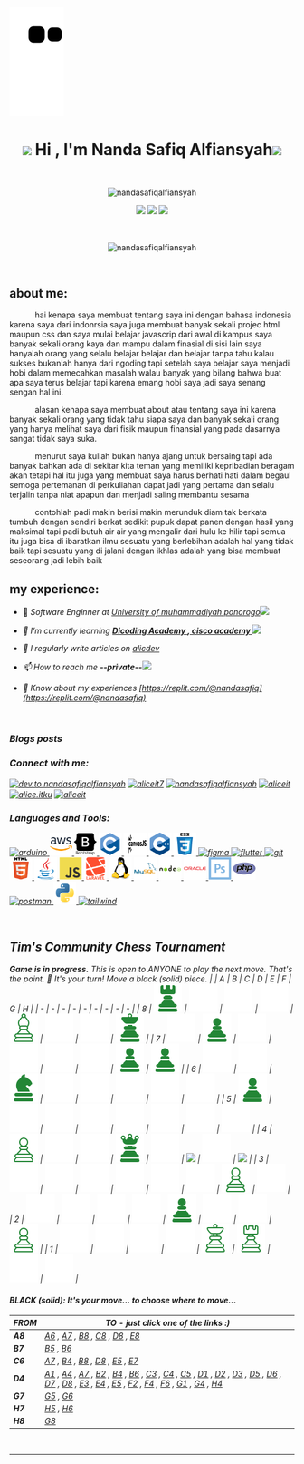 
![Snake animation](https://github.com/nandasafiqalfiansyah/nandasafiqalfiansyah/blob/output/github-contribution-grid-snake.svg)

<h1 align="center"><img src="https://media.giphy.com/media/hvRJCLFzcasrR4ia7z/giphy.gif" width="50"> Hi , I'm Nanda Safiq Alfiansyah<img src="https://media.giphy.com/media/mGcNjsfWAjY5AEZNw6/giphy.gif" width="50"></h1>

<br/>

<p align="center" > <img src="https://komarev.com/ghpvc/?username=nandasafiqalfiansyah&label=Profile%20views&color=0e75b6&style=flat" alt="nandasafiqalfiansyah" /> </p>
<p align="center">
    <img src="https://img.shields.io/badge/Code-Swift-blue?&logo=swift" />
    <img src="https://img.shields.io/badge/IDE-Xcode-blue?&logo=xcode" />
    <img src="https://img.shields.io/badge/Text%20Editor-Visual%20Studio%20Code-blue?&logo=visual%20studio%20code&logoColor=blue" />
</p>
<br>
<p align="center"><img align="center" src="https://github-readme-streak-stats.herokuapp.com/?user=nandasafiqalfiansyah&&theme=tokyonight" alt="nandasafiqalfiansyah" /></p>
<br/>
<h2 align="left">about me:</h2>
<p>
</p><p style="text-indent: 45px;,text-align:justify;">hai kenapa saya membuat tentang saya ini dengan bahasa indonesia karena saya dari indonrsia saya juga membuat banyak sekali projec html maupun css dan saya mulai belajar javascrip dari awal di kampus saya banyak sekali orang kaya dan mampu dalam finasial di sisi lain saya hanyalah orang yang selalu belajar belajar dan belajar tanpa tahu kalau sukses bukanlah hanya dari ngoding tapi setelah saya belajar saya menjadi hobi dalam memecahkan masalah walau banyak yang bilang bahwa buat apa saya terus belajar tapi karena emang hobi saya jadi saya senang sengan hal ini.</p>
<p style="text-indent: 45px;">alasan kenapa saya membuat about atau tentang saya ini karena banyak sekali orang yang tidak tahu siapa saya dan banyak sekali orang yang hanya melihat saya dari fisik maupun finansial yang pada dasarnya sangat tidak saya suka.</p>
<p style="text-indent: 45px;">menurut saya kuliah bukan hanya ajang untuk bersaing tapi ada banyak bahkan ada di sekitar kita teman yang memiliki  kepribadian beragam akan tetapi hal itu juga yang membuat saya harus berhati hati dalam begaul semoga pertemanan di perkuliahan dapat jadi yang pertama dan selalu terjalin tanpa niat apapun dan menjadi saling membantu sesama</p>
<p style="text-indent: 45px;">contohlah padi makin berisi makin merunduk diam tak berkata tumbuh dengan sendiri berkat sedikit pupuk dapat panen dengan hasil yang maksimal tapi padi butuh air air yang mengalir dari hulu ke hilir tapi semua itu juga bisa di ibaratkan ilmu sesuatu yang berlebihan adalah hal yang tidak baik tapi sesuatu yang di jalani dengan ikhlas adalah yang bisa membuat seseorang jadi lebih baik </p>
<h2 align="left">my experience:</h2>

- 🔭 <em>Software Enginner at <a href="https://r.search.yahoo.com/_ylt=AwrOuYVyuUpjqdMWMbBXNyoA;_ylu=Y29sbwNncTEEcG9zAzEEdnRpZANMT0NVSTA1NF8xBHNlYwNzcg--/RV=2/RE=1665870322/RO=10/RU=https%3a%2f%2fumpo.ac.id%2f/RK=2/RS=AvRI8Y5NO3xLAikmlPKZTvc6dJQ-">University of muhammadiyah ponorogo</a><img src="https://media.giphy.com/media/fYSnHlufseco8Fh93Z/giphy.gif" width="30"> 

- 🌱 I’m currently learning **<a href="">Dicoding Academy </a>,<a href="www.dicoding.com"> cisco academy </a>**<img src="https://media.giphy.com/media/WUlplcMpOCEmTGBtBW/giphy.gif" width="30"> 

- 📝 I regularly write articles on <a href="https://alicdev.blogspot.com/">alicdev</a>

- 📫 How to reach me **--private--**<img src="https://media.giphy.com/media/VgCDAzcKvsR6OM0uWg/giphy.gif" width="30">

- 📄 Know about my experiences [https://replit.com/@nandasafiq](https://replit.com/@nandasafiq)
    


    
    
<br/>

### Blogs posts
<!-- BLOG-POST-LIST:START -->
<!-- BLOG-POST-LIST:END -->


<h3 align="left">Connect with me:</h3>
<p align="left">
<a href="https://dev.to/dev.to nandasafiqalfiansyah" target="blank"><img align="center" src="https://raw.githubusercontent.com/rahuldkjain/github-profile-readme-generator/master/src/images/icons/Social/devto.svg" alt="dev.to nandasafiqalfiansyah" height="30" width="40" /></a>
<a href="https://twitter.com/aliceit7" target="blank"><img align="center" src="https://raw.githubusercontent.com/rahuldkjain/github-profile-readme-generator/master/src/images/icons/Social/twitter.svg" alt="aliceit7" height="30" width="40" /></a>
<a href="https://linkedin.com/in/nandasafiqalfiansyah" target="blank"><img align="center" src="https://raw.githubusercontent.com/rahuldkjain/github-profile-readme-generator/master/src/images/icons/Social/linked-in-alt.svg" alt="nandasafiqalfiansyah" height="30" width="40" /></a>
<a href="https://fb.com/aliceit" target="blank"><img align="center" src="https://raw.githubusercontent.com/rahuldkjain/github-profile-readme-generator/master/src/images/icons/Social/facebook.svg" alt="aliceit" height="30" width="40" /></a>
<a href="https://instagram.com/alice.itku" target="blank"><img align="center" src="https://raw.githubusercontent.com/rahuldkjain/github-profile-readme-generator/master/src/images/icons/Social/instagram.svg" alt="alice.itku" height="30" width="40" /></a>
<a href="https://www.youtube.com/channel/UChUcXSjoxCqlDguesAnY8Ag/" target="blank"><img align="center" src="https://raw.githubusercontent.com/rahuldkjain/github-profile-readme-generator/master/src/images/icons/Social/youtube.svg" alt="aliceit" height="30" width="40" /></a>
</p>
    
<h3 align="left">Languages and Tools:</h3>
<p align="left"> <a href="https://www.arduino.cc/" target="_blank" rel="noreferrer"> <img src="https://cdn.worldvectorlogo.com/logos/arduino-1.svg" alt="arduino" width="40" height="40"/> </a> <a href="https://aws.amazon.com" target="_blank" rel="noreferrer"> <img src="https://raw.githubusercontent.com/devicons/devicon/master/icons/amazonwebservices/amazonwebservices-original-wordmark.svg" alt="aws" width="40" height="40"/> </a> <a href="https://getbootstrap.com" target="_blank" rel="noreferrer"> <img src="https://raw.githubusercontent.com/devicons/devicon/master/icons/bootstrap/bootstrap-plain-wordmark.svg" alt="bootstrap" width="40" height="40"/> </a> <a href="https://www.cprogramming.com/" target="_blank" rel="noreferrer"> <img src="https://raw.githubusercontent.com/devicons/devicon/master/icons/c/c-original.svg" alt="c" width="40" height="40"/> </a> <a href="https://canvasjs.com" target="_blank" rel="noreferrer"> <img src="https://raw.githubusercontent.com/Hardik0307/Hardik0307/master/assets/canvasjs-charts.svg" alt="canvasjs" width="40" height="40"/> </a> <a href="https://www.w3schools.com/cpp/" target="_blank" rel="noreferrer"> <img src="https://raw.githubusercontent.com/devicons/devicon/master/icons/cplusplus/cplusplus-original.svg" alt="cplusplus" width="40" height="40"/> </a> <a href="https://www.w3schools.com/css/" target="_blank" rel="noreferrer"> <img src="https://raw.githubusercontent.com/devicons/devicon/master/icons/css3/css3-original-wordmark.svg" alt="css3" width="40" height="40"/> </a> <a href="https://www.figma.com/" target="_blank" rel="noreferrer"> <img src="https://www.vectorlogo.zone/logos/figma/figma-icon.svg" alt="figma" width="40" height="40"/> </a> <a href="https://flutter.dev" target="_blank" rel="noreferrer"> <img src="https://www.vectorlogo.zone/logos/flutterio/flutterio-icon.svg" alt="flutter" width="40" height="40"/> </a> <a href="https://git-scm.com/" target="_blank" rel="noreferrer"> <img src="https://www.vectorlogo.zone/logos/git-scm/git-scm-icon.svg" alt="git" width="40" height="40"/> </a> <a href="https://www.w3.org/html/" target="_blank" rel="noreferrer"> <img src="https://raw.githubusercontent.com/devicons/devicon/master/icons/html5/html5-original-wordmark.svg" alt="html5" width="40" height="40"/> </a> <a href="https://www.java.com" target="_blank" rel="noreferrer"> <img src="https://raw.githubusercontent.com/devicons/devicon/master/icons/java/java-original.svg" alt="java" width="40" height="40"/> </a> <a href="https://developer.mozilla.org/en-US/docs/Web/JavaScript" target="_blank" rel="noreferrer"> <img src="https://raw.githubusercontent.com/devicons/devicon/master/icons/javascript/javascript-original.svg" alt="javascript" width="40" height="40"/> </a> <a href="https://laravel.com/" target="_blank" rel="noreferrer"> <img src="https://raw.githubusercontent.com/devicons/devicon/master/icons/laravel/laravel-plain-wordmark.svg" alt="laravel" width="40" height="40"/> </a> <a href="https://www.linux.org/" target="_blank" rel="noreferrer"> <img src="https://raw.githubusercontent.com/devicons/devicon/master/icons/linux/linux-original.svg" alt="linux" width="40" height="40"/> </a> <a href="https://www.mysql.com/" target="_blank" rel="noreferrer"> <img src="https://raw.githubusercontent.com/devicons/devicon/master/icons/mysql/mysql-original-wordmark.svg" alt="mysql" width="40" height="40"/> </a> <a href="https://nodejs.org" target="_blank" rel="noreferrer"> <img src="https://raw.githubusercontent.com/devicons/devicon/master/icons/nodejs/nodejs-original-wordmark.svg" alt="nodejs" width="40" height="40"/> </a> <a href="https://www.oracle.com/" target="_blank" rel="noreferrer"> <img src="https://raw.githubusercontent.com/devicons/devicon/master/icons/oracle/oracle-original.svg" alt="oracle" width="40" height="40"/> </a> <a href="https://www.photoshop.com/en" target="_blank" rel="noreferrer"> <img src="https://raw.githubusercontent.com/devicons/devicon/master/icons/photoshop/photoshop-line.svg" alt="photoshop" width="40" height="40"/> </a> <a href="https://www.php.net" target="_blank" rel="noreferrer"> <img src="https://raw.githubusercontent.com/devicons/devicon/master/icons/php/php-original.svg" alt="php" width="40" height="40"/> </a> <a href="https://postman.com" target="_blank" rel="noreferrer"> <img src="https://www.vectorlogo.zone/logos/getpostman/getpostman-icon.svg" alt="postman" width="40" height="40"/> </a> <a href="https://www.python.org" target="_blank" rel="noreferrer"> <img src="https://raw.githubusercontent.com/devicons/devicon/master/icons/python/python-original.svg" alt="python" width="40" height="40"/> </a> <a href="https://tailwindcss.com/" target="_blank" rel="noreferrer"> <img src="https://www.vectorlogo.zone/logos/tailwindcss/tailwindcss-icon.svg" alt="tailwind" width="40" height="40"/> </a> </p>

<br/>

## Tim's Community Chess Tournament

**Game is in progress.** This is open to ANYONE to play the next move. That's the point. :wave:  It's your turn! Move a black (solid) piece.
|   | A | B | C | D | E | F | G | H |
| - | - | - | - | - | - | - | - | - |
| 8 | ![](https://raw.githubusercontent.com/nandasafiqalfiansyah/nandasafiqalfiansyah/master/chess_images/r.png) | ![](https://raw.githubusercontent.com/nandasafiqalfiansyah/nandasafiqalfiansyah/master/chess_images/blank.png) | ![](https://raw.githubusercontent.com/nandasafiqalfiansyah/nandasafiqalfiansyah/master/chess_images/blank.png) | ![](https://raw.githubusercontent.com/nandasafiqalfiansyah/nandasafiqalfiansyah/master/chess_images/blank.png) | ![](https://raw.githubusercontent.com/nandasafiqalfiansyah/nandasafiqalfiansyah/master/chess_images/B.png) | ![](https://raw.githubusercontent.com/nandasafiqalfiansyah/nandasafiqalfiansyah/master/chess_images/blank.png) | ![](https://raw.githubusercontent.com/nandasafiqalfiansyah/nandasafiqalfiansyah/master/chess_images/blank.png) | ![](https://raw.githubusercontent.com/nandasafiqalfiansyah/nandasafiqalfiansyah/master/chess_images/k.png) |
| 7 | ![](https://raw.githubusercontent.com/nandasafiqalfiansyah/nandasafiqalfiansyah/master/chess_images/blank.png) | ![](https://raw.githubusercontent.com/nandasafiqalfiansyah/nandasafiqalfiansyah/master/chess_images/p.png) | ![](https://raw.githubusercontent.com/nandasafiqalfiansyah/nandasafiqalfiansyah/master/chess_images/blank.png) | ![](https://raw.githubusercontent.com/nandasafiqalfiansyah/nandasafiqalfiansyah/master/chess_images/blank.png) | ![](https://raw.githubusercontent.com/nandasafiqalfiansyah/nandasafiqalfiansyah/master/chess_images/blank.png) | ![](https://raw.githubusercontent.com/nandasafiqalfiansyah/nandasafiqalfiansyah/master/chess_images/blank.png) | ![](https://raw.githubusercontent.com/nandasafiqalfiansyah/nandasafiqalfiansyah/master/chess_images/p.png) | ![](https://raw.githubusercontent.com/nandasafiqalfiansyah/nandasafiqalfiansyah/master/chess_images/p.png) |
| 6 | ![](https://raw.githubusercontent.com/nandasafiqalfiansyah/nandasafiqalfiansyah/master/chess_images/blank.png) | ![](https://raw.githubusercontent.com/nandasafiqalfiansyah/nandasafiqalfiansyah/master/chess_images/blank.png) | ![](https://raw.githubusercontent.com/nandasafiqalfiansyah/nandasafiqalfiansyah/master/chess_images/n.png) | ![](https://raw.githubusercontent.com/nandasafiqalfiansyah/nandasafiqalfiansyah/master/chess_images/blank.png) | ![](https://raw.githubusercontent.com/nandasafiqalfiansyah/nandasafiqalfiansyah/master/chess_images/blank.png) | ![](https://raw.githubusercontent.com/nandasafiqalfiansyah/nandasafiqalfiansyah/master/chess_images/blank.png) | ![](https://raw.githubusercontent.com/nandasafiqalfiansyah/nandasafiqalfiansyah/master/chess_images/blank.png) | ![](https://raw.githubusercontent.com/nandasafiqalfiansyah/nandasafiqalfiansyah/master/chess_images/blank.png) |
| 5 | ![](https://raw.githubusercontent.com/nandasafiqalfiansyah/nandasafiqalfiansyah/master/chess_images/p.png) | ![](https://raw.githubusercontent.com/nandasafiqalfiansyah/nandasafiqalfiansyah/master/chess_images/blank.png) | ![](https://raw.githubusercontent.com/nandasafiqalfiansyah/nandasafiqalfiansyah/master/chess_images/blank.png) | ![](https://raw.githubusercontent.com/nandasafiqalfiansyah/nandasafiqalfiansyah/master/chess_images/blank.png) | ![](https://raw.githubusercontent.com/nandasafiqalfiansyah/nandasafiqalfiansyah/master/chess_images/blank.png) | ![](https://raw.githubusercontent.com/nandasafiqalfiansyah/nandasafiqalfiansyah/master/chess_images/blank.png) | ![](https://raw.githubusercontent.com/nandasafiqalfiansyah/nandasafiqalfiansyah/master/chess_images/blank.png) | ![](https://raw.githubusercontent.com/nandasafiqalfiansyah/nandasafiqalfiansyah/master/chess_images/blank.png) |
| 4 | ![](https://raw.githubusercontent.com/nandasafiqalfiansyah/nandasafiqalfiansyah/master/chess_images/P.png) | ![](https://raw.githubusercontent.com/nandasafiqalfiansyah/nandasafiqalfiansyah/master/chess_images/blank.png) | ![](https://raw.githubusercontent.com/nandasafiqalfiansyah/nandasafiqalfiansyah/master/chess_images/blank.png) | ![](https://raw.githubusercontent.com/nandasafiqalfiansyah/nandasafiqalfiansyah/master/chess_images/q.png) | ![](https://raw.githubusercontent.com/nandasafiqalfiansyah/nandasafiqalfiansyah/master/chess_images/blank.png) | ![](https://raw.githubusercontent.com/tnandasafiqalfiansyah/nandasafiqalfiansyah/master/chess_images/blank.png) | ![](https://raw.githubusercontent.com/nandasafiqalfiansyah/nandasafiqalfiansyah/master/chess_images/blank.png) | ![](https://raw.githubusercontent.com/tnandasafiqalfiansyah/nandasafiqalfiansyah/master/chess_images/blank.png) |
| 3 | ![](https://raw.githubusercontent.com/nandasafiqalfiansyah/nandasafiqalfiansyah/master/chess_images/blank.png) | ![](https://raw.githubusercontent.com/nandasafiqalfiansyah/nandasafiqalfiansyah/master/chess_images/blank.png) | ![](https://raw.githubusercontent.com/nandasafiqalfiansyah/nandasafiqalfiansyah/master/chess_images/blank.png) | ![](https://raw.githubusercontent.com/nandasafiqalfiansyah/nandasafiqalfiansyah/master/chess_images/blank.png) | ![](https://raw.githubusercontent.com/nandasafiqalfiansyah/nandasafiqalfiansyah/master/chess_images/blank.png) | ![](https://raw.githubusercontent.com/nandasafiqalfiansyah/nandasafiqalfiansyah/master/chess_images/blank.png) | ![](https://raw.githubusercontent.com/nandasafiqalfiansyah/nandasafiqalfiansyah/master/chess_images/P.png) | ![](https://raw.githubusercontent.com/nandasafiqalfiansyah/nandasafiqalfiansyah/master/chess_images/blank.png) |
| 2 | ![](https://raw.githubusercontent.com/nandasafiqalfiansyah/nandasafiqalfiansyah/master/chess_images/blank.png) | ![](https://raw.githubusercontent.com/nandasafiqalfiansyah/nandasafiqalfiansyah/master/chess_images/blank.png) | ![](https://raw.githubusercontent.com/nandasafiqalfiansyah/nandasafiqalfiansyah/master/chess_images/blank.png) | ![](https://raw.githubusercontent.com/nandasafiqalfiansyah/nandasafiqalfiansyah/master/chess_images/blank.png) | ![](https://raw.githubusercontent.com/nandasafiqalfiansyah/nandasafiqalfiansyah/master/chess_images/p.png) | ![](https://raw.githubusercontent.com/nandasafiqalfiansyah/nandasafiqalfiansyah/master/chess_images/blank.png) | ![](https://raw.githubusercontent.com/nandasafiqalfiansyah/nandasafiqalfiansyah/master/chess_images/blank.png) | ![](https://raw.githubusercontent.com/nandasafiqalfiansyah/nandasafiqalfiansyah/master/chess_images/P.png) |
| 1 | ![](https://raw.githubusercontent.com/nandasafiqalfiansyah/nandasafiqalfiansyah/master/chess_images/blank.png) | ![](https://raw.githubusercontent.com/nandasafiqalfiansyah/nandasafiqalfiansyah/master/chess_images/blank.png) | ![](https://raw.githubusercontent.com/nandasafiqalfiansyah/nandasafiqalfiansyah/master/chess_images/blank.png) | ![](https://raw.githubusercontent.com/nandasafiqalfiansyah/nandasafiqalfiansyah/master/chess_images/blank.png) | ![](https://raw.githubusercontent.com/nandasafiqalfiansyah/nandasafiqalfiansyah/master/chess_images/K.png) | ![](https://raw.githubusercontent.com/nandasafiqalfiansyah/nandasafiqalfiansyah/master/chess_images/R.png) | ![](https://raw.githubusercontent.com/nandasafiqalfiansyah/nandasafiqalfiansyah/master/chess_images/blank.png) | ![](https://raw.githubusercontent.com/nandasafiqalfiansyah/nandasafiqalfiansyah/master/chess_images/blank.png) |
    

#### **BLACK (solid):** It's your move... to choose _where_ to move...
    
| FROM | TO - _just click one of the links_ :) |
| ---- | -- |
| **A8** | [A6](https://github.com/nandasafiqalfiansyah/nandasafiqalfiansyah/issues/new?title=chess%7Cmove%7Ca8a6%7C25991&body=Just+push+%27Submit+new+issue%27.+You+don%27t+need+to+do+anything+else.) , [A7](https://github.com/nandasafiqalfiansyah/nandasafiqalfiansyah/issues/new?title=chess%7Cmove%7Ca8a7%7C25991&body=Just+push+%27Submit+new+issue%27.+You+don%27t+need+to+do+anything+else.) , [B8](https://github.com/nandasafiqalfiansyah/nandasafiqalfiansyah/issues/new?title=chess%7Cmove%7Ca8b8%7C25991&body=Just+push+%27Submit+new+issue%27.+You+don%27t+need+to+do+anything+else.) , [C8](https://github.com/nandasafiqalfiansyah/nandasafiqalfiansyah/issues/new?title=chess%7Cmove%7Ca8c8%7C25991&body=Just+push+%27Submit+new+issue%27.+You+don%27t+need+to+do+anything+else.) , [D8](https://github.com/nandasafiqalfiansyah/nandasafiqalfiansyah/issues/new?title=chess%7Cmove%7Ca8d8%7C25991&body=Just+push+%27Submit+new+issue%27.+You+don%27t+need+to+do+anything+else.) , [E8](https://github.com/nandasafiqalfiansyah/nandasafiqalfiansyah/issues/new?title=chess%7Cmove%7Ca8e8%7C25991&body=Just+push+%27Submit+new+issue%27.+You+don%27t+need+to+do+anything+else.) |
| **B7** | [B5](https://github.com/nandasafiqalfiansyah/nandasafiqalfiansyah/issues/new?title=chess%7Cmove%7Cb7b5%7C25991&body=Just+push+%27Submit+new+issue%27.+You+don%27t+need+to+do+anything+else.) , [B6](https://github.com/nandasafiqalfiansyah/nandasafiqalfiansyah/issues/new?title=chess%7Cmove%7Cb7b6%7C25991&body=Just+push+%27Submit+new+issue%27.+You+don%27t+need+to+do+anything+else.) |   
| **C6** | [A7](https://github.com/nandasafiqalfiansyah/nandasafiqalfiansyah/issues/new?title=chess%7Cmove%7Cc6a7%7C25991&body=Just+push+%27Submit+new+issue%27.+You+don%27t+need+to+do+anything+else.) , [B4](https://github.com/nandasafiqalfiansyah/nandasafiqalfiansyah/issues/new?title=chess%7Cmove%7Cc6b4%7C25991&body=Just+push+%27Submit+new+issue%27.+You+don%27t+need+to+do+anything+else.) , [B8](https://github.com/nandasafiqalfiansyah/nandasafiqalfiansyah/issues/new?title=chess%7Cmove%7Cc6b8%7C25991&body=Just+push+%27Submit+new+issue%27.+You+don%27t+need+to+do+anything+else.) , [D8](https://github.com/nandasafiqalfiansyah/nandasafiqalfiansyah/issues/new?title=chess%7Cmove%7Cc6d8%7C25991&body=Just+push+%27Submit+new+issue%27.+You+don%27t+need+to+do+anything+else.) , [E5](https://github.com/nandasafiqalfiansyah/nandasafiqalfiansyah/issues/new?title=chess%7Cmove%7Cc6e5%7C25991&body=Just+push+%27Submit+new+issue%27.+You+don%27t+need+to+do+anything+else.) , [E7](https://github.com/nandasafiqalfiansyah/nandasafiqalfiansyah/issues/new?title=chess%7Cmove%7Cc6e7%7C25991&body=Just+push+%27Submit+new+issue%27.+You+don%27t+need+to+do+anything+else.) | 
| **D4** | [A1](https://github.com/nandasafiqalfiansyah/nandasafiqalfiansyah/issues/new?title=chess%7Cmove%7Cd4a1%7C25991&body=Just+push+%27Submit+new+issue%27.+You+don%27t+need+to+do+anything+else.) , [A4](https://github.com/nandasafiqalfiansyah/nandasafiqalfiansyah/issues/new?title=chess%7Cmove%7Cd4a4%7C25991&body=Just+push+%27Submit+new+issue%27.+You+don%27t+need+to+do+anything+else.) , [A7](https://github.com/nandasafiqalfiansyah/nandasafiqalfiansyah/issues/new?title=chess%7Cmove%7Cd4a7%7C25991&body=Just+push+%27Submit+new+issue%27.+You+don%27t+need+to+do+anything+else.) , [B2](https://github.com/nandasafiqalfiansyah/nandasafiqalfiansyah/issues/new?title=chess%7Cmove%7Cd4b2%7C25991&body=Just+push+%27Submit+new+issue%27.+You+don%27t+need+to+do+anything+else.) , [B4](https://github.com/nandasafiqalfiansyah/nandasafiqalfiansyah/issues/new?title=chess%7Cmove%7Cd4b4%7C25991&body=Just+push+%27Submit+new+issue%27.+You+don%27t+need+to+do+anything+else.) , [B6](https://github.com/nandasafiqalfiansyah/nandasafiqalfiansyah/issues/new?title=chess%7Cmove%7Cd4b6%7C25991&body=Just+push+%27Submit+new+issue%27.+You+don%27t+need+to+do+anything+else.) , [C3](https://github.com/nandasafiqalfiansyah/nandasafiqalfiansyah/issues/new?title=chess%7Cmove%7Cd4c3%7C25991&body=Just+push+%27Submit+new+issue%27.+You+don%27t+need+to+do+anything+else.) , [C4](https://github.com/nandasafiqalfiansyah/nandasafiqalfiansyah/issues/new?title=chess%7Cmove%7Cd4c4%7C25991&body=Just+push+%27Submit+new+issue%27.+You+don%27t+need+to+do+anything+else.) , [C5](https://github.com/nandasafiqalfiansyah/nandasafiqalfiansyah/issues/new?title=chess%7Cmove%7Cd4c5%7C25991&body=Just+push+%27Submit+new+issue%27.+You+don%27t+need+to+do+anything+else.) , [D1](https://github.com/nandasafiqalfiansyah/nandasafiqalfiansyah/issues/new?title=chess%7Cmove%7Cd4d1%7C25991&body=Just+push+%27Submit+new+issue%27.+You+don%27t+need+to+do+anything+else.) , [D2](https://github.com/nandasafiqalfiansyah/nandasafiqalfiansyah/issues/new?title=chess%7Cmove%7Cd4d2%7C25991&body=Just+push+%27Submit+new+issue%27.+You+don%27t+need+to+do+anything+else.) , [D3](https://github.com/nandasafiqalfiansyah/nandasafiqalfiansyah/issues/new?title=chess%7Cmove%7Cd4d3%7C25991&body=Just+push+%27Submit+new+issue%27.+You+don%27t+need+to+do+anything+else.) , [D5](https://github.com/nandasafiqalfiansyah/nandasafiqalfiansyah/issues/new?title=chess%7Cmove%7Cd4d5%7C25991&body=Just+push+%27Submit+new+issue%27.+You+don%27t+need+to+do+anything+else.) , [D6](https://github.com/nandasafiqalfiansyah/nandasafiqalfiansyah/issues/new?title=chess%7Cmove%7Cd4d6%7C25991&body=Just+push+%27Submit+new+issue%27.+You+don%27t+need+to+do+anything+else.) , [D7](https://github.com/nandasafiqalfiansyah/nandasafiqalfiansyah/issues/new?title=chess%7Cmove%7Cd4d7%7C25991&body=Just+push+%27Submit+new+issue%27.+You+don%27t+need+to+do+anything+else.) , [D8](https://github.com/nandasafiqalfiansyah/nandasafiqalfiansyah/issues/new?title=chess%7Cmove%7Cd4d8%7C25991&body=Just+push+%27Submit+new+issue%27.+You+don%27t+need+to+do+anything+else.) , [E3](https://github.com/nandasafiqalfiansyah/nandasafiqalfiansyah/issues/new?title=chess%7Cmove%7Cd4e3%7C25991&body=Just+push+%27Submit+new+issue%27.+You+don%27t+need+to+do+anything+else.) , [E4](https://github.com/nandasafiqalfiansyah/nandasafiqalfiansyah/issues/new?title=chess%7Cmove%7Cd4e4%7C25991&body=Just+push+%27Submit+new+issue%27.+You+don%27t+need+to+do+anything+else.) , [E5](https://github.com/nandasafiqalfiansyah/nandasafiqalfiansyah/issues/new?title=chess%7Cmove%7Cd4e5%7C25991&body=Just+push+%27Submit+new+issue%27.+You+don%27t+need+to+do+anything+else.) , [F2](https://github.com/nandasafiqalfiansyah/nandasafiqalfiansyah/issues/new?title=chess%7Cmove%7Cd4f2%7C25991&body=Just+push+%27Submit+new+issue%27.+You+don%27t+need+to+do+anything+else.) , [F4](https://github.com/nandasafiqalfiansyah/nandasafiqalfiansyah/issues/new?title=chess%7Cmove%7Cd4f4%7C25991&body=Just+push+%27Submit+new+issue%27.+You+don%27t+need+to+do+anything+else.) , [F6](https://github.com/nandasafiqalfiansyah/nandasafiqalfiansyah/issues/new?title=chess%7Cmove%7Cd4f6%7C25991&body=Just+push+%27Submit+new+issue%27.+You+don%27t+need+to+do+anything+else.) , [G1](https://github.com/nandasafiqalfiansyah/nandasafiqalfiansyah/issues/new?title=chess%7Cmove%7Cd4g1%7C25991&body=Just+push+%27Submit+new+issue%27.+You+don%27t+need+to+do+anything+else.) , [G4](https://github.com/nandasafiqalfiansyah/nandasafiqalfiansyah/issues/new?title=chess%7Cmove%7Cd4g4%7C25991&body=Just+push+%27Submit+new+issue%27.+You+don%27t+need+to+do+anything+else.) , [H4](https://github.com/nandasafiqalfiansyah/nandasafiqalfiansyah/issues/new?title=chess%7Cmove%7Cd4h4%7C25991&body=Just+push+%27Submit+new+issue%27.+You+don%27t+need+to+do+anything+else.) |
| **G7** | [G5](https://github.com/nandasafiqalfiansyah/nandasafiqalfiansyah/issues/new?title=chess%7Cmove%7Cg7g5%7C25991&body=Just+push+%27Submit+new+issue%27.+You+don%27t+need+to+do+anything+else.) , [G6](https://github.com/nandasafiqalfiansyah/nandasafiqalfiansyah/issues/new?title=chess%7Cmove%7Cg7g6%7C25991&body=Just+push+%27Submit+new+issue%27.+You+don%27t+need+to+do+anything+else.) |  
| **H7** | [H5](https://github.com/nandasafiqalfiansyah/nandasafiqalfiansyah/issues/new?title=chess%7Cmove%7Ch7h5%7C25991&body=Just+push+%27Submit+new+issue%27.+You+don%27t+need+to+do+anything+else.) , [H6](https://github.com/nandasafiqalfiansyah/nandasafiqalfiansyah/issues/new?title=chess%7Cmove%7Ch7h6%7C25991&body=Just+push+%27Submit+new+issue%27.+You+don%27t+need+to+do+anything+else.) |   
| **H8** | [G8](https://github.com/nandasafiqalfiansyah/nandasafiqalfiansyah/issues/new?title=chess%7Cmove%7Ch8g8%7C25991&body=Just+push+%27Submit+new+issue%27.+You+don%27t+need+to+do+anything+else.) |
    

<br/>
<hr/>    
<br/>
    



    
    
    
